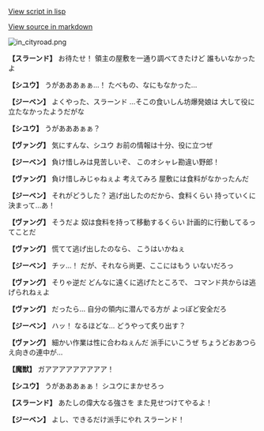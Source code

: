 [View script in lisp](../scripts/210101061.txt)

[View source in markdown](210101061.md)

![in_cityroad.png](../images/backgrounds/in_cityroad.png)

**【スラーンド】**
お待たせ！
領主の屋敷を一通り調べてきたけど
誰もいなかったよ

**【シユウ】**
うがあああぁぁ…！
たべもの、なにもなかった…

**【ジーベン】**
よくやった、スラーンド
…そこの食いしん坊爆発娘は
大して役に立たなかったようだがな

**【シユウ】**
うがあああぁぁ？

**【ヴァング】**
気にすんな、シユウ
お前の情報は十分、役に立つぜ

**【ジーベン】**
負け惜しみは見苦しいぞ、
このオシャレ勘違い野郎！

**【ヴァング】**
負け惜しみじゃねぇよ
考えてみろ
屋敷には食料がなかったんだ

**【ジーベン】**
それがどうした？
逃げ出したのだから、食料くらい
持っていくに決まって…あ！

**【ヴァング】**
そうだよ
奴は食料を持って移動するくらい
計画的に行動してるってことだ

**【ヴァング】**
慌てて逃げ出したのなら、
こうはいかねぇ

**【ジーベン】**
チッ…！
だが、それなら尚更、ここにはもう
いないだろっ

**【ヴァング】**
そりゃ逆だ
どんなに遠くに逃げたところで、
コマンド共からは逃げられねぇよ

**【ヴァング】**
だったら…
自分の領内に潜んでる方が
よっぽど安全だろ

**【ジーベン】**
ハッ！
なるほどな…
どうやって炙り出す？

**【ヴァング】**
細かい作業は性に合わねぇんだ
派手にいこうぜ
ちょうどおあつらえ向きの連中が…

**【魔獣】**
ガアアアアアアアアア！

**【シユウ】**
うがあああぁぁ！
シユウにまかせろっ

**【スラーンド】**
あたしの偉大なる強さを
また見せつけてやるよ！

**【ジーベン】**
よし、できるだけ派手にやれ
スラーンド！